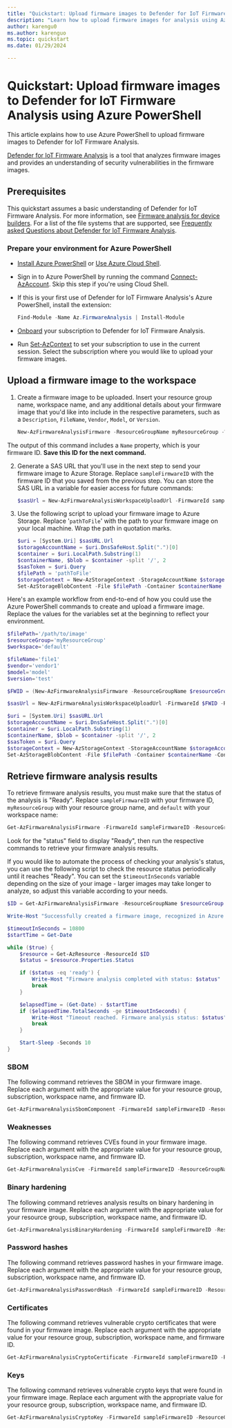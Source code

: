 ```yaml
---
title: "Quickstart: Upload firmware images to Defender for IoT Firmware Analysis using Azure PowerShell"
description: "Learn how to upload firmware images for analysis using Azure PowerShell."
author: karengu0
ms.author: karenguo
ms.topic: quickstart
ms.date: 01/29/2024

---
```


# Quickstart: Upload firmware images to Defender for IoT Firmware Analysis using Azure PowerShell

This article explains how to use Azure PowerShell to upload firmware images to Defender for IoT Firmware Analysis.

[Defender for IoT Firmware Analysis](/azure/defender-for-iot/device-builders/overview-firmware-analysis) is a tool that analyzes firmware images and provides an understanding of security vulnerabilities in the firmware images.

## Prerequisites

This quickstart assumes a basic understanding of Defender for IoT Firmware Analysis. For more information, see [Firmware analysis for device builders](/azure/defender-for-iot/device-builders/overview-firmware-analysis). For a list of the file systems that are supported, see [Frequently asked Questions about Defender for IoT Firmware Analysis](../../../articles/defender-for-iot/device-builders/defender-iot-firmware-analysis-faq.md#what-types-of-firmware-images-does-defender-for-iot-firmware-analysis-support).

### Prepare your environment for Azure PowerShell

* [Install Azure PowerShell](/powershell/azure/install-azure-powershell) or [Use Azure Cloud Shell](/azure/cloud-shell/get-started/classic).

* Sign in to Azure PowerShell by running the command [Connect-AzAccount](/powershell/module/az.accounts/connect-azaccount). Skip this step if you're using Cloud Shell.

* If this is your first use of Defender for IoT Firmware Analysis's Azure PowerShell, install the extension:

    ```powershell
    Find-Module -Name Az.FirmwareAnalysis | Install-Module
    ```

* [Onboard](../../../articles/defender-for-iot/device-builders/tutorial-analyze-firmware.md#onboard-your-subscription-to-use-defender-for-firmware-analysis) your subscription to Defender for IoT Firmware Analysis.

* Run [Set-AzContext](/powershell/module/az.accounts/set-azcontext) to set your subscription to use in the current session. Select the subscription where you would like to upload your firmware images.

## Upload a firmware image to the workspace

1. Create a firmware image to be uploaded. Insert your resource group name, workspace name, and any additional details about your firmware image that you'd like into include in the respective parameters, such as a `Description`, `FileName`, `Vendor`, `Model`, or `Version`.

    ```powershell
    New-AzFirmwareAnalysisFirmware -ResourceGroupName myResourceGroup -WorkspaceName default -Description 'sample description' -FileName file -Vendor vendor -Model model -Version version
    ```

The output of this command includes a `Name` property, which is your firmware ID. **Save this ID for the next command.**

2. Generate a SAS URL that you'll use in the next step to send your firmware image to Azure Storage. Replace `sampleFirmwareID` with the firmware ID that you saved from the previous step. You can store the SAS URL in a variable for easier access for future commands:

    ```powershell
    $sasUrl = New-AzFirmwareAnalysisWorkspaceUploadUrl -FirmwareId sampleFirmwareID -ResourceGroupName myResourceGroup -WorkspaceName default
    ```

3. Use the following script to upload your firmware image to Azure Storage. Replace '`pathToFile`' with the path to your firmware image on your local machine. Wrap the path in quotation marks.

    ```powershell
    $uri = [System.Uri] $sasURL.Url
    $storageAccountName = $uri.DnsSafeHost.Split(".")[0]
    $container = $uri.LocalPath.Substring(1)
    $containerName, $blob = $container -split '/', 2
    $sasToken = $uri.Query
    $filePath = 'pathToFile'
    $storageContext = New-AzStorageContext -StorageAccountName $storageAccountName -SasToken $sasToken
    Set-AzStorageBlobContent -File $filePath -Container $containerName -Context $storageContext -Blob $blob -Force
    ```

Here's an example workflow from end-to-end of how you could use the Azure PowerShell commands to create and upload a firmware image. Replace the values for the variables set at the beginning to reflect your environment.

```powershell
$filePath='/path/to/image'
$resourceGroup='myResourceGroup'
$workspace='default'

$fileName='file1'
$vendor='vendor1'
$model='model'
$version='test'

$FWID = (New-AzFirmwareAnalysisFirmware -ResourceGroupName $resourceGroup -WorkspaceName $workspace -FileName $fileName -Vendor $vendor -Model $model -Version $version).Name

$sasUrl = New-AzFirmwareAnalysisWorkspaceUploadUrl -FirmwareId $FWID -ResourceGroupName $resourceGroup -WorkspaceName $workspace

$uri = [System.Uri] $sasURL.Url
$storageAccountName = $uri.DnsSafeHost.Split(".")[0]
$container = $uri.LocalPath.Substring(1)
$containerName, $blob = $container -split '/', 2
$sasToken = $uri.Query
$storageContext = New-AzStorageContext -StorageAccountName $storageAccountName -SasToken $sasToken
Set-AzStorageBlobContent -File $filePath -Container $containerName -Context $storageContext -Blob $blob -Force
```

## Retrieve firmware analysis results

To retrieve firmware analysis results, you must make sure that the status of the analysis is "Ready". Replace `sampleFirmwareID` with your firmware ID, `myResourceGroup` with your resource group name, and `default` with your workspace name:

```powershell
Get-AzFirmwareAnalysisFirmware -FirmwareId sampleFirmwareID -ResourceGroupName myResourceGroup -WorkspaceName default
```

Look for the "status" field to display "Ready", then run the respective commands to retrieve your firmware analysis results.

If you would like to automate the process of checking your analysis's status, you can use the following script to check the resource status periodically until it reaches "Ready". You can set the `$timeoutInSeconds` variable depending on the size of your image - larger images may take longer to analyze, so adjust this variable according to your needs.

```powershell
$ID = Get-AzFirmwareAnalysisFirmware -ResourceGroupName $resourceGroup -WorkspaceName default -FirmwareId $FWID | Select-Object -ExpandProperty Id

Write-Host "Successfully created a firmware image, recognized in Azure by this resource id: $ID."

$timeoutInSeconds = 10800
$startTime = Get-Date

while ($true) {
    $resource = Get-AzResource -ResourceId $ID
    $status = $resource.Properties.Status

    if ($status -eq 'ready') {
        Write-Host "Firmware analysis completed with status: $status"
        break
    }

    $elapsedTime = (Get-Date) - $startTime
    if ($elapsedTime.TotalSeconds -ge $timeoutInSeconds) {
        Write-Host "Timeout reached. Firmware analysis status: $status"
        break
    }

    Start-Sleep -Seconds 10
}
```

### SBOM

The following command retrieves the SBOM in your firmware image. Replace each argument with the appropriate value for your resource group, subscription, workspace name, and firmware ID.

```powershell
Get-AzFirmwareAnalysisSbomComponent -FirmwareId sampleFirmwareID -ResourceGroupName myResourceGroup -WorkspaceName default
```

### Weaknesses

The following command retrieves CVEs found in your firmware image. Replace each argument with the appropriate value for your resource group, subscription, workspace name, and firmware ID.

```powershell
Get-AzFirmwareAnalysisCve -FirmwareId sampleFirmwareID -ResourceGroupName myResourceGroup -WorkspaceName default 
```

### Binary hardening

The following command retrieves analysis results on binary hardening in your firmware image. Replace each argument with the appropriate value for your resource group, subscription, workspace name, and firmware ID.

```powershell
Get-AzFirmwareAnalysisBinaryHardening -FirmwareId sampleFirmwareID -ResourceGroupName myResourceGroup -WorkspaceName default 
```

### Password hashes

The following command retrieves password hashes in your firmware image. Replace each argument with the appropriate value for your resource group, subscription, workspace name, and firmware ID.

```powershell
Get-AzFirmwareAnalysisPasswordHash -FirmwareId sampleFirmwareID -ResourceGroupName myResourceGroup -WorkspaceName default 
```

### Certificates

The following command retrieves vulnerable crypto certificates that were found in your firmware image. Replace each argument with the appropriate value for your resource group, subscription, workspace name, and firmware ID.

```powershell
Get-AzFirmwareAnalysisCryptoCertificate -FirmwareId sampleFirmwareID -ResourceGroupName myResourceGroup -WorkspaceName default 
```

### Keys

The following command retrieves vulnerable crypto keys that were found in your firmware image. Replace each argument with the appropriate value for your resource group, subscription, workspace name, and firmware ID.

```powershell
Get-AzFirmwareAnalysisCryptoKey -FirmwareId sampleFirmwareID -ResourceGroupName myResourceGroup -WorkspaceName default 
```